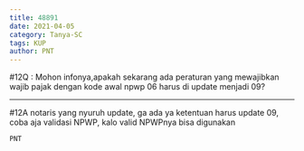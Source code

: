 ```yaml
---
title: 48891
date: 2021-04-05
category: Tanya-SC
tags: KUP
author: PNT
---
```


#12Q : Mohon infonya,apakah sekarang ada peraturan yang mewajibkan wajib pajak dengan kode awal npwp 06 harus di update menjadi 09?

---

#12A notaris yang nyuruh update, ga ada ya ketentuan harus update 09, coba aja validasi NPWP, kalo valid NPWPnya bisa digunakan

`PNT`
